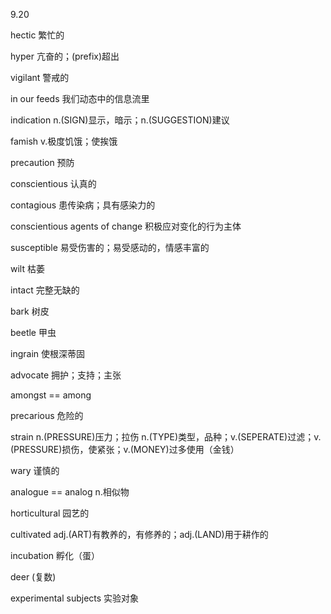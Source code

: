 9.20

hectic 繁忙的

hyper 亢奋的；(prefix)超出

vigilant 警戒的

in our feeds 我们动态中的信息流里

indication n.(SIGN)显示，暗示；n.(SUGGESTION)建议

famish v.极度饥饿；使挨饿

precaution 预防

conscientious 认真的

contagious 患传染病；具有感染力的

conscientious agents of change 积极应对变化的行为主体

susceptible 易受伤害的；易受感动的，情感丰富的

wilt 枯萎

intact 完整无缺的

bark 树皮

beetle 甲虫

ingrain 使根深蒂固

advocate 拥护；支持；主张

amongst == among

precarious 危险的

strain n.(PRESSURE)压力；拉伤 n.(TYPE)类型，品种；v.(SEPERATE)过滤；v.(PRESSURE)损伤，使紧张；v.(MONEY)过多使用（金钱）

wary 谨慎的

analogue == analog n.相似物

horticultural 园艺的

cultivated adj.(ART)有教养的，有修养的；adj.(LAND)用于耕作的

incubation 孵化（蛋）

deer (复数)

experimental subjects 实验对象